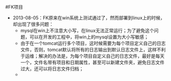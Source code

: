 #FK项目

  * 2013-08-05：FK原来在win系统上测试通过了，然而部署到linux上的时候，却出现了很多问题：
      * mysql在win上不注意大小写，在linux无法正常运行；为了避免这个问题，可以在开发的工程中，将win上的mysql设置为大小写敏感；
      * 由于在一个tomcat运行多个项目，这时候需要为每个项目定义自己的日志文件，否则，tomcat默认将所有的日志输出到默认日志文件上，这样不利于运维；解决的办法是，为每个项目自定义自己的日志文件，最好是每天一个，文件名带有项目和日期属性，甚至可以新建文件夹，避免日志文件过大，还可以将日志文件归档；
      * 
